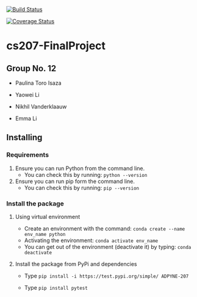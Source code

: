 [![Build Status](https://travis-ci.org/PYNE-AD/cs207-FinalProject.svg?branch=master)](https://travis-ci.org/PYNE-AD/cs207-FinalProject)

[![Coverage Status](https://codecov.io/gh/PYNE-AD/cs207-FinalProject/branch/master/graph/badge.svg)](https://codecov.io/gh/PYNE-AD/cs207-FinalProject)

# cs207-FinalProject

## Group No. 12

- 
  Paulina Toro Isaza

- Yaowei Li

- Nikhil Vanderklaauw

- Emma Li

## Installing

### Requirements

1. Ensure you can run Python from the command line. 
   - You can check this by running: `python --version`
2. Ensure you can run  pip form the command line. 
   - You can check this by running: `pip --version`

### Install the package

1. Using virtual environment

   - Create an environment with the command: `conda create --name env_name python`
   - Activating the environment: `conda activate env_name`
   - You can get out of the environment (deactivate it) by typing: `conda deactivate`

2. Install the package from PyPi and dependencies

   - Type  `pip install -i https://test.pypi.org/simple/ ADPYNE-207`

   - Type `pip install pytest`
